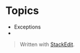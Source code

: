 
# Topics

- Exceptions
- 

> Written with [StackEdit](https://stackedit.io/).
<!--stackedit_data:
eyJoaXN0b3J5IjpbMTk3MjM4MzEzOV19
-->
